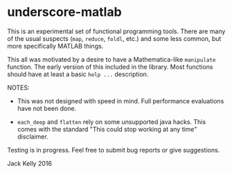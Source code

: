 underscore-matlab
=======

This is an experimental set of functional programming tools. There are many of the usual suspects (`map`, `reduce`, `foldl`, etc.) and some less common, but more specifically MATLAB things.

This all was motivated by a desire to have a Mathematica-like `manipulate` function. The early version of this included in the library. Most functions should have at least a basic `help ...` description.

NOTES:

- This was not designed with speed in mind. Full performance evaluations have not been done.

- `each_deep` and `flatten` rely on some unsupported java hacks. This comes with the standard "This could stop working at any time" disclaimer.

Testing is in progress. Feel free to submit bug reports or give suggestions.

Jack Kelly 2016
